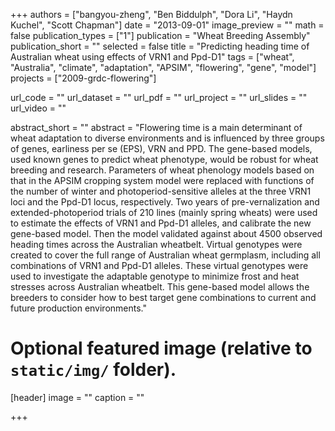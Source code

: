 +++
authors = ["bangyou-zheng", "Ben Biddulph", "Dora Li", "Haydn Kuchel", "Scott Chapman"]
date = "2013-09-01"
image_preview = ""
math = false
publication_types = ["1"]
publication = "Wheat Breeding Assembly"
publication_short = ""
selected = false
title = "Predicting heading time of Australian wheat using effects of VRN1 and Ppd-D1"
tags = ["wheat", "Australia", "climate", "adaptation", "APSIM", "flowering", "gene", "model"]
projects = ["2009-grdc-flowering"]

url_code = ""
url_dataset = ""
url_pdf = ""
url_project = ""
url_slides = ""
url_video = ""

abstract_short = ""
abstract = "Flowering time is a main determinant of wheat adaptation to diverse environments and is influenced by three groups of genes, earliness per se (EPS), VRN and PPD. The gene-based models, used known genes to predict wheat phenotype, would be robust for wheat breeding and research. Parameters of wheat phenology models based on that in the APSIM cropping system model were replaced with functions of the number of winter and photoperiod-sensitive alleles at the three VRN1 loci and the Ppd-D1 locus, respectively. Two years of pre-vernalization and extended-photoperiod trials of 210 lines (mainly spring wheats) were used to estimate the effects of VRN1 and Ppd-D1 alleles, and calibrate the new gene-based model. Then the model validated against about 4500 observed heading times across the Australian wheatbelt. Virtual genotypes were created to cover the full range of Australian wheat germplasm, including all combinations of VRN1 and Ppd-D1 alleles. These virtual genotypes were used to investigate the adaptable genotype to minimize frost and heat stresses across Australian wheatbelt. This gene-based model allows the breeders to consider how to best target gene combinations to current and future production environments."


# Optional featured image (relative to `static/img/` folder).
[header]
image = ""
caption = ""

+++
